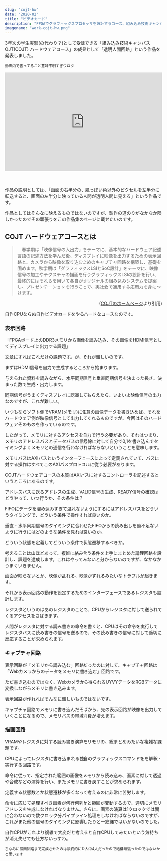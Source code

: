 ```yaml
---
slug: "cojt-hw"
date: "2020-02"
title: "ビデオカード"
description: "FPGAでグラフィックスプロセッサを設計するコース、組み込み技術キャンパスOJT ハードウェアコースを1年間受講したのでその概要です。"
imagename: "work-cojt-hw.png"
---
```


3年次の学生実験(の代わり？)として受講できる「組み込み技術キャンパスOJT(COJT) ハードウェアコース」の成果として「透明人間回路」という作品を発表しました。

<small>動画内で言ってること意味不明すぎワロタ</small>

<div style="position: relative; width: 100%; height: 0; padding-bottom: 62.5%; overflow: hidden; margin-bottom: 50px;" >
    <iframe src="https://www.youtube.com/embed/y0vV2u8ot3w?start=427" frameborder="0" allow="accelerometer; autoplay; encrypted-media; gyroscope; picture-in-picture" allowfullscreen style="width: 100%; height: 100%; position: absolute; top: 0; left: 0;"></iframe>
</div>

作品の説明としては、「画面の右半分の、肌っぽい色以外のピクセルを左半分に転送すると、画面の左半分に映っている人間が透明人間に見える」という作品です。

作品としてはそんなに映えるものではないのですが、製作の道のりがなかなか険しかったのでその頑張りをこの作品集のページに載せたいのです。

## COJT ハードウェアコースとは

> 　春学期は「映像信号の入出力」をテーマに、基本的なハードウェア記述言語の記述方法を学んだ後、ディスプレイに映像を出力するための表示回路と、カメラから映像を取り込むためのキャプチャ回路を構築し、基礎を固めます。秋学期は「グラフィックスLSIとSoC設計」をテーマに、映像信号の加工やテクスチャの描画を行うグラフィックスLSIの設計を行い、最終的にはそれらを用いて各自がオリジナルの組み込みシステムを提案し、プレゼンテーションを行うことで、実社会で通用する応用力を身につけます。
 
 <p style="text-align:right">(<a href="http://www.cojt.or.jp/tkb/outline/index.html">COJTのホームページ</a>より引用)</p>

自作CPUならぬ自作ビデオカードをやるハードなコースなのです。

### 表示回路

「FPGAボード上のDDR3メモリから画像を読み込み、その画像をHDMI信号としてディスプレイに出力する課題」

文章にすればこれだけの課題です。が、それが難しいのです。

まずはHDMI信号を自力で生成するところから始まります。

与えられた資料を読みながら、水平同期信号と垂直同期信号を決まった長さ、決まった数で生成・出力します。

同期信号がうまくディスプレイに認識してもらえたら、いよいよ映像信号の出力なのですが、これが難しい。

いつもならソフト側でVRAM(メモリ)に任意の画像データを書き込めば、それをハードウェア側が映像信号として出力してくれるものですが、今回はそのハードウェアそのものを作っているのです。

したがって、メモリに対するアクセスを自力で行う必要があり、それはつまり、メモリのアドレスバスとデータバスの信号線に対して自分で0,1を書き込んでタイミングよくメモリとの通信を行わなければならないということを意味します。

メモリバスはAXIバスというインターフェースによって定義されていて、バスに対する操作はすべてこのAXIバスプロトコルに従う必要があります。

COJTハードウェアコースの本質はAXIバスに対するコントローラを記述するというところにあるのです。

アドレスバスに送るアドレスの生成、VALID信号の生成、READY信号の確認はどうやって、いつ行うか、その条件は？

FIFOにデータを溜め込みすぎて溢れないようにするにはアドレスバスをどういうタイミングで、どういう条件で操作すれば良いのか。

垂直・水平同期信号のタイミングに合わせたFIFOからの読み出しを過不足ないように行うにはどのような条件を見れば良いのか。

どういう状態を定義してどういう条件で状態遷移するべきか。

考えることは山ほどあって、複雑に絡み合う条件を上手にまとめた論理回路を設計し、課題を達成します。これはやってみないと分からないのですが、なかなかうまくいきません。

画面が映らないとか、映像が乱れる、映像がずれるみたいなトラブルが起きます。

それから表示回路の動作を設定するためのインターフェースであるレジスタも設計します。

レジスタというのはあのレジスタのことで、CPUからレジスタに対して送られてくるアクセスをさばきます。

人間がレジスタに対する読み書きの命令を書くと、CPUはその命令を実行してレジスタバスに読み書きの信号を送るので、その読み書きの信号に対して適切に反応することが求められます。

### キャプチャ回路

表示回路が「メモリから読み込む」回路だったのに対して、キャプチャ回路は「Webカメラからのデータをメモリに書き込む」回路です。

ただ書き込むのではなく、Webカメラから得られるUYVYデータをRGBデータに変換しながらメモリに書き込みます。

表示回路が作れればそんなに難しいものではないです。

キャプチャ回路でメモリに書き込んだそばから、先の表示回路が映像を出力していくことになるので、メモリバスの帯域消費が増えます。

### 描画回路

VRAMやレジスタに対する読み書き演算モリモリの、総まとめみたいな複雑な課題です。

CPUによってレジスタに書き込まれる独自のグラフィックスコマンドをを解釈・実行する回路です。

命令に従って、指定された範囲の画像をメモリから読み込み、画素に対して透過や合成などの演算を行い、またメモリに書き戻すことが求められます。

定義する状態数とか状態遷移が多くなって考えるのに非常に苦労します。

命令に応じて処理すべき画素が何行何列かと範囲が変動するので、適切にメモリアドレスを生成しなければなりません。さらに、画素の演算は1クロックでは間に合わないので数クロック分パイプライン処理をしなければならないのですが、これがまた他の信号のタイミングに影響したりと一筋縄ではいかないのでした。

自作CPUがこれより複雑で大変だと考えると自作CPUしてみたいという気持ちが消え失せても仕方ないっすわ。

<small>ちなみに描画回路まで完成させたのは最終的に12人中4人だったので結構頑張ったのではないかと思います</small>
